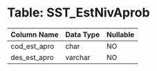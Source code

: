 # Table: SST_EstNivAprob

| Column Name | Data Type | Nullable |
|-------------|-----------|----------|
| cod_est_apro | char | NO |
| des_est_apro | varchar | NO |
